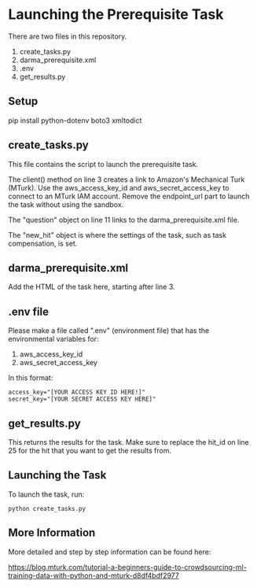 # Launching the Prerequisite Task

There are two files in this repository.
1. create_tasks.py
2. darma_prerequisite.xml
3. .env
4. get_results.py

## Setup 

pip install python-dotenv boto3 xmltodict

## create_tasks.py

This file contains the script to launch the prerequisite task.

The client() method on line 3 creates a link to Amazon's Mechanical Turk (MTurk). Use the aws_access_key_id and aws_secret_access_key to connect to an MTurk IAM account. Remove the endpoint_url part to launch the task without using the sandbox.

The "question" object on line 11 links to the darma_prerequisite.xml file.

The "new_hit" object is where the settings of the task, such as task compensation, is set.

## darma_prerequisite.xml

Add the HTML of the task here, starting after line 3.

## .env file

Please make a file called ".env" (environment file) that has the environmental variables for:
1. aws_access_key_id
2. aws_secret_access_key

In this format:
```
access_key="[YOUR ACCESS KEY ID HERE!]"
secret_key="[YOUR SECRET ACCESS KEY HERE]"
```


## get_results.py

This returns the results for the task. Make sure to replace the hit_id on line 25 for the hit that you want to get the results from.

## Launching the Task

To launch the task, run:

`python create_tasks.py`

## More Information

More detailed and step by step information can be found here:

<https://blog.mturk.com/tutorial-a-beginners-guide-to-crowdsourcing-ml-training-data-with-python-and-mturk-d8df4bdf2977>

